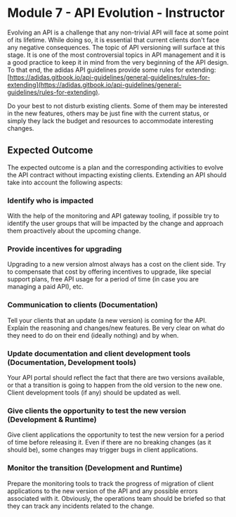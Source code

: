# Module 7 - API Evolution - Instructor

Evolving an API is a challenge that any non-trivial API will face at some point of its lifetime. While doing so, it is essential that current clients don't face any negative consequences. The topic of API versioning will surface at this stage. It is one of the most controversial topics in API management and it is a good practice to keep it in mind from the very beginning of the API design. To that end, the adidas API guidelines provide some rules for extending: [https://adidas.gitbook.io/api-guidelines/general-guidelines/rules-for-extending](https://adidas.gitbook.io/api-guidelines/general-guidelines/rules-for-extending).

Do your best to not disturb existing clients. Some of them may be interested in the new features, others may be just fine with the current status, or simply they lack the budget and resources to accommodate interesting changes.

## Expected Outcome

The expected outcome is a plan and the corresponding activities to evolve the API contract without impacting existing clients.
Extending an API should take into account the following aspects:

### Identify who is impacted
With the help of the monitoring and API gateway tooling, if possible try to identify the user groups that will be impacted by the change and approach them proactively about the upcoming change.

### Provide incentives for upgrading
Upgrading to a new version almost always has a cost on the client side. Try to compensate that cost by offering incentives to upgrade, like special support plans, free API usage for a period of time (in case you are managing a paid API), etc.

### Communication to clients (Documentation)

Tell your clients that an update (a new version) is coming for the API. Explain the reasoning and changes/new features. Be very clear on what do they need to do on their end (ideally nothing) and by when.

### Update documentation and client development tools (Documentation, Development tools)

Your API portal should reflect the fact that there are two versions available, or that a transition is going to happen from the old version to the new one. Client development tools (if any) should be updated as well.

### Give clients the opportunity to test the new version (Development & Runtime)

Give client applications the opportunity to test the new version for a period of time before releasing it. Even if there are no breaking changes (as it should be), some changes may trigger bugs in client applications.

### Monitor the transition (Development and Runtime)

Prepare the monitoring tools to track the progress of migration of client applications to the new version of the API and any possible errors associated with it. Obviously, the operations team should be briefed so that they can track any incidents related to the change.
